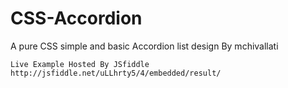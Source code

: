 CSS-Accordion
=============

A pure CSS simple and basic Accordion list design By mchivallati

    Live Example Hosted By JSfiddle http://jsfiddle.net/uLLhrty5/4/embedded/result/
